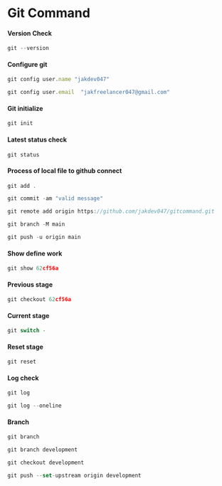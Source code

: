 # Git Command

#### Version Check

```jsx
git --version
```

#### Configure git

```jsx
git config user.name "jakdev047" 
```

```jsx
git config user.email  "jakfreelancer047@gmail.com" 
```

####  Git initialize

```jsx
git init
```

####  Latest status check

```jsx
git status
```

####  Process of local file to github connect

```jsx
git add .
```

```jsx
git commit -am "valid message"
```

```jsx
git remote add origin https://github.com/jakdev047/gitcommand.git
```

```jsx
git branch -M main
```

```jsx
git push -u origin main
```

####  Show define work

```jsx
git show 62cf56a
```

####  Previous stage

```jsx
git checkout 62cf56a
```

####  Current stage

```jsx
git switch -
```

####  Reset stage

```jsx
git reset
```

####  Log check

```jsx
git log
```

```jsx
git log --oneline
```

####  Branch

```jsx
git branch
```

```jsx
git branch development
```

```jsx
git checkout development
```

```jsx
git push --set-upstream origin development
```

